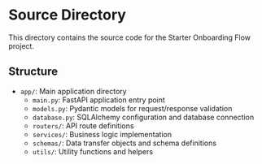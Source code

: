 # Source Directory

This directory contains the source code for the Starter Onboarding Flow project.

## Structure

- `app/`: Main application directory
  - `main.py`: FastAPI application entry point
  - `models.py`: Pydantic models for request/response validation
  - `database.py`: SQLAlchemy configuration and database connection
  - `routers/`: API route definitions
  - `services/`: Business logic implementation
  - `schemas/`: Data transfer objects and schema definitions
  - `utils/`: Utility functions and helpers